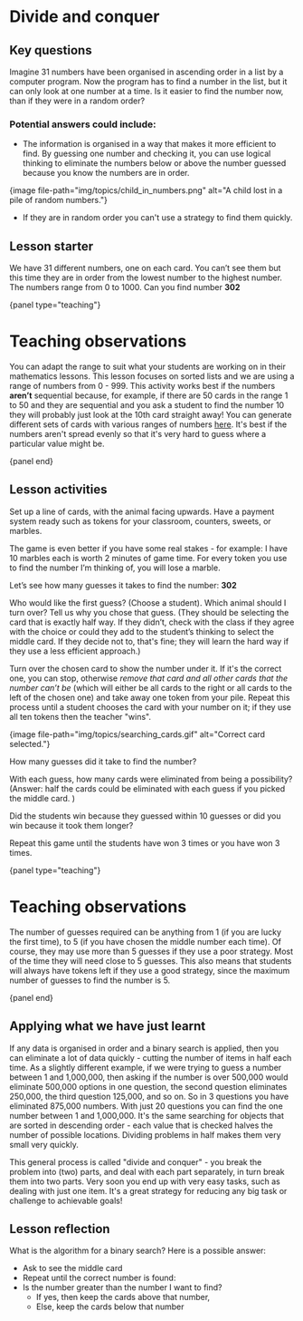 # Divide and conquer

## Key questions

Imagine 31 numbers have been organised in ascending order in a list by a computer program.
Now the program has to find a number in the list, but it can only look at one number at a time.
Is it easier to find the number now, than if they were in a random order?

### Potential answers could include:

-   The information is organised in a way that makes it more efficient to find.
    By guessing one number and checking it, you can use logical thinking to eliminate the numbers below or above the number guessed because you know the numbers are in order.

{image file-path="img/topics/child_in_numbers.png" alt="A child lost in a pile of random numbers."}

-   If they are in random order you can't use a strategy to find them quickly.

## Lesson starter

We have 31 different numbers, one on each card.
You can’t see them but this time they are in order from the lowest number to the highest number.
The numbers range from 0 to 1000.
Can you find number **302**

{panel type="teaching"}

# Teaching observations

You can adapt the range to suit what your students are working on in their mathematics lessons.
This lesson focuses on sorted lists and we are using a range of numbers from 0 - 999.
This activity works best if the numbers **aren’t** sequential because, for example, if there are 50 cards in the range 1 to 50 and they are sequential and you ask a student to find the number 10 they will probably just look at the 10th card straight away!
You can generate different sets of cards with various ranges of numbers [here]('resources:resource' 'searching-cards').
It's best if the numbers aren't spread evenly so that it's very hard to guess where a particular value might be.

{panel end}

## Lesson activities

Set up a line of cards, with the animal facing upwards.
Have a payment system ready such as tokens for your classroom, counters, sweets, or marbles.

The game is even better if you have some real stakes - for example: I have 10 marbles each is worth 2 minutes of game time.
For every token you use to find the number I’m thinking of, you will lose a marble.

Let’s see how many guesses it takes to find the number: **302**

Who would like the first guess? (Choose a student).
Which animal should I turn over? Tell us why you chose that guess.
(They should be selecting the card that is exactly half way.
If they didn’t, check with the class if they agree with the choice or could they add to the student’s thinking to select the middle card.
If they decide not to, that's fine; they will learn the hard way if they use a less efficient approach.)

Turn over the chosen card to show the number under it.
If it's the correct one, you can stop, otherwise *remove that card and all other cards that the number can’t be* (which will either be all cards to the right or all cards to the left of the chosen one) and take away one token from your pile.
Repeat this process until a student chooses the card with your number on it; if they use all ten tokens then the teacher "wins".

{image file-path="img/topics/searching_cards.gif" alt="Correct card selected."}

How many guesses did it take to find the number?

With each guess, how many cards were eliminated from being a possibility?
(Answer: half the cards could be eliminated with each guess if you picked the middle card. )

Did the students win because they guessed within 10 guesses or did you win because it took them longer?

Repeat this game until the students have won 3 times or you have won 3 times.

{panel type="teaching"}

# Teaching observations

The number of guesses required can be anything from 1 (if you are lucky the first time), to 5 (if you have chosen the middle number each time).
Of course, they may use more than 5 guesses if they use a poor strategy. Most of the time they will need close to 5 guesses.
This also means that students will always have tokens left if they use a good strategy, since the maximum number of guesses to find the number is 5.

{panel end}

## Applying what we have just learnt

If any data is organised in order and a binary search is applied, then you can eliminate a lot of data quickly - cutting the number of items in half each time.
As a slightly different example, if we were trying to guess a number between 1 and 1,000,000, then asking if the number is over 500,000 would eliminate 500,000 options in one question, the second question eliminates 250,000, the third question 125,000, and so on.
So in 3 questions you have eliminated 875,000 numbers.
With just 20 questions you can find the one number between 1 and 1,000,000.
It's the same searching for objects that are sorted in descending order - each value that is checked halves the number of possible locations.
Dividing problems in half makes them very small very quickly.

This general process is called "divide and conquer" - you break the problem into (two) parts, and deal with each part separately, in turn break them into two parts.
Very soon you end up with very easy tasks, such as dealing with just one item.
It's a great strategy for reducing any big task or challenge to achievable goals!

## Lesson reflection

What is the algorithm for a binary search? Here is a possible answer:

-   Ask to see the middle card
-   Repeat until the correct number is found:     
-   Is the number greater than the number I want to find?
    -   If yes, then keep the cards above that number,
    -   Else, keep the cards below that number
